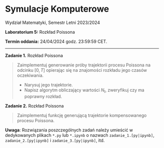 # Symulacje Komputerowe

Wydział Matematyki, Semestr Letni 2023/2024

**Laboratorium 5:** Rozkład Poissona

**Termin oddania:** 24/04/2024 godz. 23:59:59 CET.

---

**Zadanie 1.** Rozkład Poissona
> Zaimplementuj generowanie próby trajektorii procesu Poissona na odcinku $[0, T]$ opierając się na znajomości rozkładu jego czasów oczekiwania.
> - Narysuj jego trajektorie.
> - Napisz algorytm obliczający wartości $N_t$, zweryfikuj czy ma poprawny rozkład.

**Zadanie 2.** Rozkład Poissona
> Zaimplementuj funkcję generującą trajektorie kompensowanego procesu Poissona.

**Uwaga**: Rozwiązania poszczególnych zadań należy umieścić w dedykowanych plikach `*.py` lub `*.ipynb` o nazwach `zadanie_1.[py|ipynb]`, `zadanie_2.[py|ipynb]` i `zadanie_3.[py|ipynb]`, itd.
